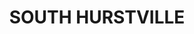 ---
lastmod: '2025-04-06T06:05:20+00:00'
latitude: -33.992159
layout: suburb
longitude: 151.10599
postcode: '2221'
state: NSW
title: SOUTH HURSTVILLE
url: /nsw/south-hurstville/
---